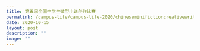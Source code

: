 ```yaml
---
title: 第五届全国中学生微型小说创作比赛
permalink: /campus-life/campus-life-2020/chineseminifictioncreativewriting/
date: 2020-10-15
layout: post
description: ""
image: ""
---
```

